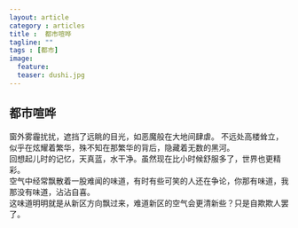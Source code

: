 ```yaml
---
layout: article
category : articles
title :  都市喧哗
tagline: ""
tags : [都市]
image:
  feature:
  teaser: dushi.jpg
---
```



## 都市喧哗
窗外雾霾扰扰，遮挡了远眺的目光，如恶魔般在大地间肆虐。 不远处高楼耸立，似乎在炫耀着繁华，殊不知在那繁华的背后，隐藏着无数的黑河。<br/>
回想起儿时的记忆，天真蓝，水干净。虽然现在比小时候舒服多了，世界也更精彩。<br/>
空气中经常飘散着一股难闻的味道，有时有些可笑的人还在争论，你那有味道，我那没有味道，沾沾自喜。<br/>
这味道明明就是从新区方向飘过来，难道新区的空气会更清新些？只是自欺欺人罢了。


